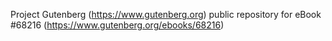 Project Gutenberg (https://www.gutenberg.org) public repository for
eBook #68216 (https://www.gutenberg.org/ebooks/68216)
